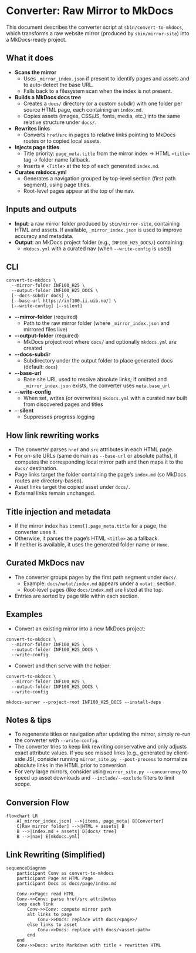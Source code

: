 # Converter: Raw Mirror to MkDocs

This document describes the converter script at `sbin/convert-to-mkdocs`, which transforms a raw website mirror (produced by `sbin/mirror-site`) into a MkDocs-ready project.

## What it does

- **Scans the mirror**
  - Uses `_mirror_index.json` if present to identify pages and assets and to auto-detect the base URL.
  - Falls back to a filesystem scan when the index is not present.
- **Builds a MkDocs docs tree**
  - Creates a `docs/` directory (or a custom subdir) with one folder per source HTML page, each containing an `index.md`.
  - Copies assets (images, CSS/JS, fonts, media, etc.) into the same relative structure under `docs/`.
- **Rewrites links**
  - Converts `href`/`src` in pages to relative links pointing to MkDocs routes or to copied local assets.
- **Injects page titles**
  - Title priority: `page_meta.title` from the mirror index → HTML `<title>` tag → folder name fallback.
  - Inserts `# <Title>` at the top of each generated `index.md`.
- **Curates mkdocs.yml**
  - Generates a navigation grouped by top-level section (first path segment), using page titles.
  - Root-level pages appear at the top of the nav.

## Inputs and outputs

- **Input**: a raw mirror folder produced by `sbin/mirror-site`, containing HTML and assets. If available, `_mirror_index.json` is used to improve accuracy and metadata.
- **Output**: an MkDocs project folder (e.g., `INF100_H25_DOCS/`) containing:
  - `mkdocs.yml` with a curated nav (when `--write-config` is used)

## CLI

```
convert-to-mkdocs \
  --mirror-folder INF100_H25 \
  --output-folder INF100_H25_DOCS \
  [--docs-subdir docs] \
  [--base-url https://inf100.ii.uib.no/] \
  [--write-config] [--silent]
```

- **--mirror-folder** (required)
  - Path to the raw mirror folder (where `_mirror_index.json` and mirrored files live)
- **--output-folder** (required)
  - MkDocs project root where `docs/` and optionally `mkdocs.yml` are created
- **--docs-subdir**
  - Subdirectory under the output folder to place generated docs (default: `docs`)
- **--base-url**
  - Base site URL used to resolve absolute links; if omitted and `_mirror_index.json` exists, the converter uses `meta.base_url`
- **--write-config**
  - When set, writes (or overwrites) `mkdocs.yml` with a curated nav built from discovered pages and titles
- **--silent**
  - Suppresses progress logging

## How link rewriting works

- The converter parses `href` and `src` attributes in each HTML page.
- For on-site URLs (same domain as `--base-url` or absolute paths), it computes the corresponding local mirror path and then maps it to the `docs/` destination.
- Page links target the folder containing the page’s `index.md` (so MkDocs routes are directory-based).
- Asset links target the copied asset under `docs/`.
- External links remain unchanged.

## Title injection and metadata

- If the mirror index has `items[].page_meta.title` for a page, the converter uses it.
- Otherwise, it parses the page’s HTML `<title>` as a fallback.
- If neither is available, it uses the generated folder name or `Home`.

## Curated MkDocs nav

- The converter groups pages by the first path segment under `docs/`.
  - Example: `docs/notat/index.md` appears under a `notat:` section.
  - Root-level pages (like `docs/index.md`) are listed at the top.
- Entries are sorted by page title within each section.

## Examples

- Convert an existing mirror into a new MkDocs project:

```
convert-to-mkdocs \
  --mirror-folder INF100_H25 \
  --output-folder INF100_H25_DOCS \
  --write-config
```

- Convert and then serve with the helper:

```
convert-to-mkdocs \
  --mirror-folder INF100_H25 \
  --output-folder INF100_H25_DOCS \
  --write-config

mkdocs-server --project-root INF100_H25_DOCS --install-deps
```

## Notes & tips

- To regenerate titles or navigation after updating the mirror, simply re-run the converter with `--write-config`.
- The converter tries to keep link rewriting conservative and only adjusts exact attribute values. If you see missed links (e.g., generated by client-side JS), consider running `mirror_site.py --post-process` to normalize absolute links in the HTML prior to conversion.
- For very large mirrors, consider using `mirror_site.py --concurrency` to speed up asset downloads and `--include/--exclude` filters to limit scope.

## Conversion Flow

```mermaid
flowchart LR
    A[_mirror_index.json] -->|items, page_meta| B[Converter]
    C[Raw mirror folder] -->|HTML + assets| B
    B -->|index.md + assets| D[docs/ tree]
    B -->|nav| E[mkdocs.yml]
```

## Link Rewriting (Simplified)

```mermaid
sequenceDiagram
    participant Conv as convert-to-mkdocs
    participant Page as HTML Page
    participant Docs as docs/page/index.md

    Conv->>Page: read HTML
    Conv->>Conv: parse href/src attributes
    loop each link
        Conv->>Conv: compute mirror path
        alt links to page
            Conv->>Docs: replace with docs/<page>/
        else links to asset
            Conv->>Docs: replace with docs/<asset-path>
        end
    end
    Conv->>Docs: write Markdown with title + rewritten HTML
```
